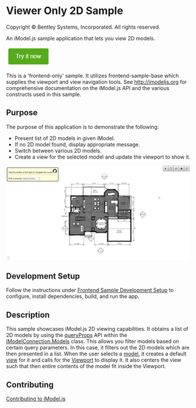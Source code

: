 # Viewer Only 2D Sample

Copyright © Bentley Systems, Incorporated. All rights reserved.

An iModel.js sample application that lets you view 2D models.

[![Click to run the demo](../../tools/frontend-sample-base/docs/try-it-now.png)](https://www.imodeljs.org/sample-showcase/viewer-only-2d-sample)

This is a 'frontend-only' sample. It utilizes frontend-sample-base which supplies the viewport and view navigation tools. See http://imodeljs.org for comprehensive documentation on the iModel.js API and the various constructs used in this sample.

## Purpose

The purpose of this application is to demonstrate the following:

- Present list of 2D models in given iModel.
- If no 2D model found, display appropriate message.
- Switch between various 2D models.
- Create a view for the selected model and update the viewport to show it.

![Screenshot of the application](./docs/overview.png)

## Development Setup

Follow the instructions under [Frontend Sample Development Setup](../../README.md#frontend-sample-development-setup) to configure, install dependencies, build, and run the app.

## Description

This sample showcases iModel.js 2D viewing capabilities. It obtains a list of 2D models by using the [queryProps](https://www.imodeljs.org/reference/imodeljs-frontend/imodelconnection/imodelconnection.models/queryprops/) API within the [IModelConnection.Models](https://www.imodeljs.org/reference/imodeljs-frontend/imodelconnection/imodelconnection.models/) class. This allows you filter models based on certain query parameters. In this case, it filters out the 2D models which are then presented in a list. When the user selects a [model](https://www.imodeljs.org/reference/imodeljs-backend/models/model/?term=model), it creates a default [view](https://www.imodeljs.org/learning/frontend/views/) for it and calls for the [Viewport](https://www.imodeljs.org/reference/imodeljs-frontend/views/viewport/?term=viewport) to display it. It also centers the view such that then entire contents of the model fit inside the Viewport. 

## Contributing

[Contributing to iModel.js](https://github.com/imodeljs/imodeljs/blob/master/CONTRIBUTING.md)
